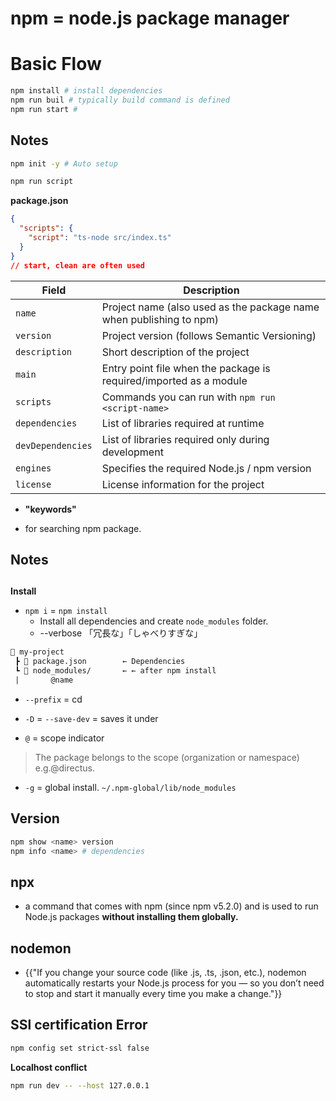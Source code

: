 # npm = node.js package manager

# Basic Flow

```bash
npm install # install dependencies
npm run buil # typically build command is defined
npm run start # 
```

## Notes

```bash
npm init -y # Auto setup
```


```bash
npm run script
```

**package.json**

```json
{
  "scripts": {
    "script": "ts-node src/index.ts"
  }
}
// start, clean are often used
```

| Field             | Description                                                         |
| ----------------- | ------------------------------------------------------------------- |
| `name`            | Project name (also used as the package name when publishing to npm) |
| `version`         | Project version (follows Semantic Versioning)                       |
| `description`     | Short description of the project                                    |
| `main`            | Entry point file when the package is required/imported as a module  |
| `scripts`         | Commands you can run with `npm run <script-name>`                   |
| `dependencies`    | List of libraries required at runtime                               |
| `devDependencies` | List of libraries required only during development                  |
| `engines`         | Specifies the required Node.js / npm version                        |
| `license`         | License information for the project                                 |


* **"keywords"**

- for searching npm package.

## Notes

## 
**Install**
* `npm i` = `npm install`
  * Install all dependencies and create `node_modules` folder.
  * --verbose 「冗長な」「しゃべりすぎな」
```txt
📁 my-project
 ┣ 📄 package.json        ← Dependencies
 ┗ 📁 node_modules/       ← ← after npm install
 |       @name

```

* `--prefix` = cd  

* `-D` = `--save-dev` = saves it under

* `@` = scope indicator
> The package belongs to the scope (organization or namespace) e.g.@directus.

* `-g` = global install. `~/.npm-global/lib/node_modules`

## Version

```bash
npm show <name> version
npm info <name> # dependencies
```


## npx
* a command that comes with npm (since npm v5.2.0) and is used to run Node.js packages **without installing them globally.**

## nodemon

* {{"If you change your source code (like .js, .ts, .json, etc.),
nodemon automatically restarts your Node.js process for you — so you don’t need to stop and start it manually every time you make a change."}}

## SSl certification Error

```bash
npm config set strict-ssl false
```


**Localhost conflict**
```bash
npm run dev -- --host 127.0.0.1
```